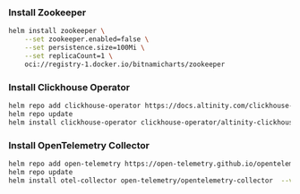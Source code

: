 ### Install Zookeeper

```bash
helm install zookeeper \
    --set zookeeper.enabled=false \
    --set persistence.size=100Mi \
    --set replicaCount=1 \
    oci://registry-1.docker.io/bitnamicharts/zookeeper
```


### Install Clickhouse Operator

```bash
helm repo add clickhouse-operator https://docs.altinity.com/clickhouse-operator/
helm repo update
helm install clickhouse-operator clickhouse-operator/altinity-clickhouse-operator
```

### Install OpenTelemetry Collector

```bash
helm repo add open-telemetry https://open-telemetry.github.io/opentelemetry-helm-charts
helm repo update
helm install otel-collector open-telemetry/opentelemetry-collector  --values ./values.yaml
```